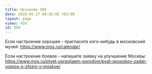 ```yaml
---
title: Heisenme 504
date: 2018-05-27 08:56:02 +03:00
layout: page
views: 416
id: 504
---
```


Если настроение хорошее - пригласите кого-нибудь в московский музей: https://www.mos.ru/calendar/

Если настроение боевое - напишите заявку на улучшение Москвы: https://www.mos.ru/otvet-upravliaem-gorodom/pyat-sposobov-zadat-vopros-o-zhizni-v-moskve/


